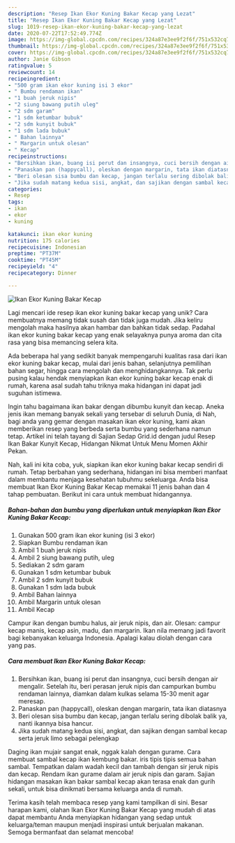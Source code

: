```yaml
---
description: "Resep Ikan Ekor Kuning Bakar Kecap yang Lezat"
title: "Resep Ikan Ekor Kuning Bakar Kecap yang Lezat"
slug: 1019-resep-ikan-ekor-kuning-bakar-kecap-yang-lezat
date: 2020-07-22T17:52:49.774Z
image: https://img-global.cpcdn.com/recipes/324a87e3ee9f2f6f/751x532cq70/ikan-ekor-kuning-bakar-kecap-foto-resep-utama.jpg
thumbnail: https://img-global.cpcdn.com/recipes/324a87e3ee9f2f6f/751x532cq70/ikan-ekor-kuning-bakar-kecap-foto-resep-utama.jpg
cover: https://img-global.cpcdn.com/recipes/324a87e3ee9f2f6f/751x532cq70/ikan-ekor-kuning-bakar-kecap-foto-resep-utama.jpg
author: Janie Gibson
ratingvalue: 5
reviewcount: 14
recipeingredient:
- "500 gram ikan ekor kuning isi 3 ekor"
- " Bumbu rendaman ikan"
- "1 buah jeruk nipis"
- "2 siung bawang putih uleg"
- "2 sdm garam"
- "1 sdm ketumbar bubuk"
- "2 sdm kunyit bubuk"
- "1 sdm lada bubuk"
- " Bahan lainnya"
- " Margarin untuk olesan"
- " Kecap"
recipeinstructions:
- "Bersihkan ikan, buang isi perut dan insangnya, cuci bersih dengan air mengalir. Setelah itu, beri perasan jeruk nipis dan campurkan bumbu rendaman lainnya, diamkan dalam kulkas selama 15-30 menit agar meresap."
- "Panaskan pan (happycall), oleskan dengan margarin, tata ikan diatasnya"
- "Beri olesan sisa bumbu dan kecap, jangan terlalu sering dibolak balik ya, nanti ikannya bisa hancur."
- "Jika sudah matang kedua sisi, angkat, dan sajikan dengan sambal kecap serta jeruk limo sebagai pelengkap"
categories:
- Resep
tags:
- ikan
- ekor
- kuning

katakunci: ikan ekor kuning 
nutrition: 175 calories
recipecuisine: Indonesian
preptime: "PT37M"
cooktime: "PT45M"
recipeyield: "4"
recipecategory: Dinner

---
```



![Ikan Ekor Kuning Bakar Kecap](https://img-global.cpcdn.com/recipes/324a87e3ee9f2f6f/751x532cq70/ikan-ekor-kuning-bakar-kecap-foto-resep-utama.jpg)

Lagi mencari ide resep ikan ekor kuning bakar kecap yang unik? Cara membuatnya memang tidak susah dan tidak juga mudah. Jika keliru mengolah maka hasilnya akan hambar dan bahkan tidak sedap. Padahal ikan ekor kuning bakar kecap yang enak selayaknya punya aroma dan cita rasa yang bisa memancing selera kita.

Ada beberapa hal yang sedikit banyak mempengaruhi kualitas rasa dari ikan ekor kuning bakar kecap, mulai dari jenis bahan, selanjutnya pemilihan bahan segar, hingga cara mengolah dan menghidangkannya. Tak perlu pusing kalau hendak menyiapkan ikan ekor kuning bakar kecap enak di rumah, karena asal sudah tahu triknya maka hidangan ini dapat jadi suguhan istimewa.

Ingin tahu bagaimana ikan bakar dengan dibumbu kunyit dan kecap. Aneka jenis ikan memang banyak sekali yang tersebar di seluruh Dunia, di Nah, bagi anda yang gemar dengan masakan ikan ekor kuning, kami akan memberikan resep yang berbeda serta bumbu yang sederhana namun tetap. Artikel ini telah tayang di Sajian Sedap Grid.id dengan judul Resep Ikan Bakar Kunyit Kecap, Hidangan Nikmat Untuk Menu Momen Akhir Pekan.


Nah, kali ini kita coba, yuk, siapkan ikan ekor kuning bakar kecap sendiri di rumah. Tetap berbahan yang sederhana, hidangan ini bisa memberi manfaat dalam membantu menjaga kesehatan tubuhmu sekeluarga. Anda bisa membuat Ikan Ekor Kuning Bakar Kecap memakai 11 jenis bahan dan 4 tahap pembuatan. Berikut ini cara untuk membuat hidangannya.

<!--inarticleads1-->

##### Bahan-bahan dan bumbu yang diperlukan untuk menyiapkan Ikan Ekor Kuning Bakar Kecap:

1. Gunakan 500 gram ikan ekor kuning (isi 3 ekor)
1. Siapkan  Bumbu rendaman ikan
1. Ambil 1 buah jeruk nipis
1. Ambil 2 siung bawang putih, uleg
1. Sediakan 2 sdm garam
1. Gunakan 1 sdm ketumbar bubuk
1. Ambil 2 sdm kunyit bubuk
1. Gunakan 1 sdm lada bubuk
1. Ambil  Bahan lainnya
1. Ambil  Margarin untuk olesan
1. Ambil  Kecap


Campur ikan dengan bumbu halus, air jeruk nipis, dan air. Olesan: campur kecap manis, kecap asin, madu, dan margarin. Ikan nila memang jadi favorit bagi kebanyakan keluarga Indonesia. Apalagi kalau diolah dengan cara yang pas. 

<!--inarticleads2-->

##### Cara membuat Ikan Ekor Kuning Bakar Kecap:

1. Bersihkan ikan, buang isi perut dan insangnya, cuci bersih dengan air mengalir. Setelah itu, beri perasan jeruk nipis dan campurkan bumbu rendaman lainnya, diamkan dalam kulkas selama 15-30 menit agar meresap.
1. Panaskan pan (happycall), oleskan dengan margarin, tata ikan diatasnya
1. Beri olesan sisa bumbu dan kecap, jangan terlalu sering dibolak balik ya, nanti ikannya bisa hancur.
1. Jika sudah matang kedua sisi, angkat, dan sajikan dengan sambal kecap serta jeruk limo sebagai pelengkap


Daging ikan mujair sangat enak, nggak kalah dengan gurame. Cara membuat sambal kecap ikan kembung bakar. iris tipis tipis semua bahan sambal. Tempatkan dalam wadah kecil dan tambah dengan sir jeruk nipis dan kecap. Rendam ikan gurame dalam air jeruk nipis dan garam. Sajian hidangan masakan ikan bakar sambal kecap akan terasa enak dan gurih sekali, untuk bisa dinikmati bersama keluarga anda di rumah. 

Terima kasih telah membaca resep yang kami tampilkan di sini. Besar harapan kami, olahan Ikan Ekor Kuning Bakar Kecap yang mudah di atas dapat membantu Anda menyiapkan hidangan yang sedap untuk keluarga/teman maupun menjadi inspirasi untuk berjualan makanan. Semoga bermanfaat dan selamat mencoba!
